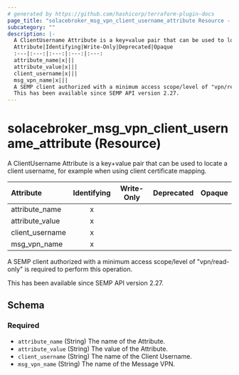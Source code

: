 ```yaml
---
# generated by https://github.com/hashicorp/terraform-plugin-docs
page_title: "solacebroker_msg_vpn_client_username_attribute Resource - solacebroker"
subcategory: ""
description: |-
  A ClientUsername Attribute is a key+value pair that can be used to locate a client username, for example when using client certificate mapping.
  Attribute|Identifying|Write-Only|Deprecated|Opaque
  :---|:---:|:---:|:---:|:---:
  attribute_name|x|||
  attribute_value|x|||
  client_username|x|||
  msg_vpn_name|x|||
  A SEMP client authorized with a minimum access scope/level of "vpn/read-only" is required to perform this operation.
  This has been available since SEMP API version 2.27.
---
```


# solacebroker_msg_vpn_client_username_attribute (Resource)

A ClientUsername Attribute is a key+value pair that can be used to locate a client username, for example when using client certificate mapping.


Attribute|Identifying|Write-Only|Deprecated|Opaque
:---|:---:|:---:|:---:|:---:
attribute_name|x|||
attribute_value|x|||
client_username|x|||
msg_vpn_name|x|||



A SEMP client authorized with a minimum access scope/level of "vpn/read-only" is required to perform this operation.

This has been available since SEMP API version 2.27.



<!-- schema generated by tfplugindocs -->
## Schema

### Required

- `attribute_name` (String) The name of the Attribute.
- `attribute_value` (String) The value of the Attribute.
- `client_username` (String) The name of the Client Username.
- `msg_vpn_name` (String) The name of the Message VPN.
